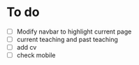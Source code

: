 # To do
- [ ] Modify navbar to highlight current page
- [ ] current teaching and past teaching
- [ ] add cv
- [ ] check mobile